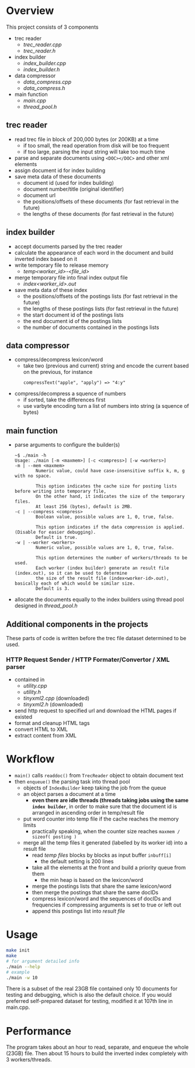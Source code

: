 # Overview
This project consists of 3 components
* trec reader
    * *trec_reader.cpp*
    * *trec_reader.h*
* index builder
    * *index_builder.cpp*
    * *index_builder.h*
* data compressor
    * *data_compress.cpp*
    * *data_compress.h*
* main function
    * *main.cpp*
    * *thread_pool.h*

## trec reader
* read trec file in block of 200,000 bytes (or 200KB) at a time
    * if too small, the read operation from disk will be too frequent
    * if too large, parsing the input string will take too much time
* parse and separate documents using `<DOC></DOC>` and other xml elements
* assign document id for index building
* save meta data of these documents
    * document id (used for index building)
    * document number/title (original identifier)
    * document url
    * the positions/offsets of these documents (for fast retrieval in the future)
    * the lengths of these documents (for fast retrieval in the future)

## index builder
* accept documents parsed by the trec reader
* calculate the appearance of each word in the document and build inverted index based on it
* write temporary file to release memory
    * *temp<worker_id>-<file_id>*
* merge temporary file into final index output file
    * *index<worker_id>.out*
* save meta data of these index
    * the positions/offsets of the postings lists (for fast retrieval in the future)
    * the lengths of these postings lists (for fast retrieval in the future)
    * the start document id of the postings lists
    * the end document id of the postings lists
    * the number of documents contained in the postings lists

## data compressor
* compress/decompress lexicon/word
    * take two (previous and current) string and encode the current based on the previous, for instance
        ```
        compressText("apple", "apply") => "4:y"
        ```
* compress/decompress a squence of numbers
    * if sorted, take the differences first
    * use varbyte encoding turn a list of numbers into string (a squence of bytes)

## main function
* parse arguments to configure the builder(s)
    ```
    ~$ ./main -h
    Usage: ./main [-m <maxmem>] [-c <compress>] [-w <workers>]
    -m | --mem <maxmem>
            Numeric value, could have case-insensitive suffix k, m, g with no space.

            This option indicates the cache size for posting lists before writing into temporary file,
            On the other hand, it indicates the size of the temporary files.
            At least 256 (bytes), default is 2MB.
    -c | --compress <compress>
            Boolean value, possible values are 1, 0, true, false.

            This option indicates if the data compression is applied. (Disable for easier debugging).
            Default is true.
    -w | --worker <workers>
            Numeric value, possible values are 1, 0, true, false.

            This option determines the number of workers/threads to be used.
            Each worker (index builder) generate an result file (index.out), so it can be used to determine
            the size of the result file (index<worker-id>.out), basically each of which would be similar size.
            Default is 3.
    ```
* allocate the documents equally to the index builders using thread pool designed in *thread_pool.h*

## Additional components in the projects
These parts of code is written before the trec file dataset determined to be used.

### HTTP Request Sender / HTTP Formater/Convertor / XML parser
* contained in
    * *utility.cpp*
    * *utility.h*
    * *tinyxml2.cpp* (downloaded)
    * *tinyxml2.h*   (downloaded)
* send http request to specified url and download the HTML pages if existed
* format and cleanup HTML tags
* convert HTML to XML
* extract content from XML


# Workflow
* `main()` calls `readdoc()` from `TrecReader` object to obtain document text
* then `enqueue()` the parsing task into thread pool
    * objects of `IndexBuilder` keep taking the job from the queue
    * an object parses a document at a time
        * **even there are idle threads (threads taking jobs using the same `index builder`**, in order to make sure that the document id is arranged in ascending order in temp/result file
    * put word counter into temp file if the cache reaches the memory limits
        * practically speaking, when the counter size reaches `maxmem / sizeof( posting )`
    * merge all the temp files it generated (labelled by its worker id) into a result file
        * read *temp files* blocks by blocks as input buffer `inbuff[i]`
            * the default setting is 200 lines
        * take all the elements at the front and build a priority queue from them
            * the min heap is based on the lexicon/word
        * merge the postings lists that share the same lexicon/word
        * then merge the postings that share the same docIDs
        * compress lexicon/word and the sequences of docIDs and frequencies if compressing arguments is set to true or left out
        * append this postings list into *result file*


# Usage
```bash
make init
make
# for argument detailed info
./main --help
# example 
./main -w 10
```

There is a subset of the real 23GB file contained only 10 documents for testing and debugging, which is also the default choice. If you would preferred self-prepared dataset for testing, modified it at 107th line in main.cpp.


# Performance
The program takes about an hour to read, separate, and enqueue the whole (23GB) file. Then about 15 hours to build the inverted index completely with 3 workers/threads.
